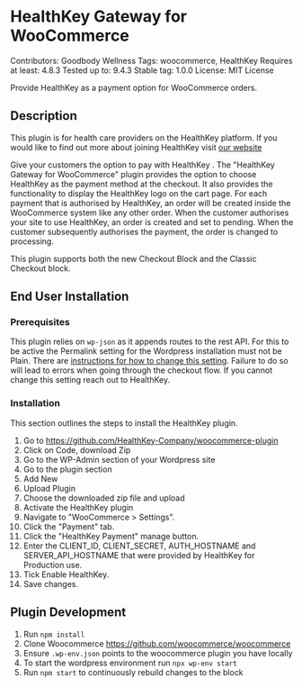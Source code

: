 # HealthKey Gateway for WooCommerce

Contributors: Goodbody Wellness
Tags: woocommerce, HealthKey
Requires at least: 4.8.3
Tested up to: 9.4.3
Stable tag: 1.0.0
License: MIT License

Provide HealthKey as a payment option for WooCommerce orders.

## Description

This plugin is for health care providers on the HealthKey platform. If you would like to find out more about joining HealthKey visit [our website](https://www.healthkey.health/industry/providers)

Give your customers the option to pay with HealthKey . The "HealthKey Gateway for WooCommerce" plugin provides the option to choose HealthKey as the payment method at the checkout. It also provides the functionality to display the HealthKey logo on the cart page. For each payment that is authorised by HealthKey, an order will be created inside the WooCommerce system like any other order. When the customer authorises your site to use HealthKey, an order is created and set to pending. When the customer subsequently authorises the payment, the order is changed to processing.

This plugin supports both the new Checkout Block and the Classic Checkout block.

## End User Installation

### Prerequisites

This plugin relies on `wp-json` as it appends routes to the rest API. For this to be active the Permalink setting for the Wordpress installation must not be Plain. There are [instructions for how to change this setting](https://stackoverflow.com/a/53929736). Failure to do so will lead to errors when going through the checkout flow. If you cannot change this setting reach out to HealthKey.

### Installation

This section outlines the steps to install the HealthKey plugin.

1. Go to https://github.com/HealthKey-Company/woocommerce-plugin
2. Click on Code, download Zip
3. Go to the WP-Admin section of your Wordpress site
4. Go to the plugin section
5. Add New
6. Upload Plugin
7. Choose the downloaded zip file and upload
8. Activate the HealthKey plugin
9. Navigate to "WooCommerce > Settings".
10. Click the "Payment" tab.
11. Click the "HealthKey Payment" manage button.
12. Enter the CLIENT_ID, CLIENT_SECRET, AUTH_HOSTNAME and SERVER_API_HOSTNAME that were provided by HealthKey for Production use.
13. Tick Enable HealthKey.
14. Save changes.

## Plugin Development

1. Run `npm install`
2. Clone Woocommerce https://github.com/woocommerce/woocommerce
3. Ensure `.wp-env.json` points to the woocommerce plugin you have locally
4. To start the wordpress environment run `npx wp-env start`
5. Run `npm start` to continuously rebuild changes to the block
